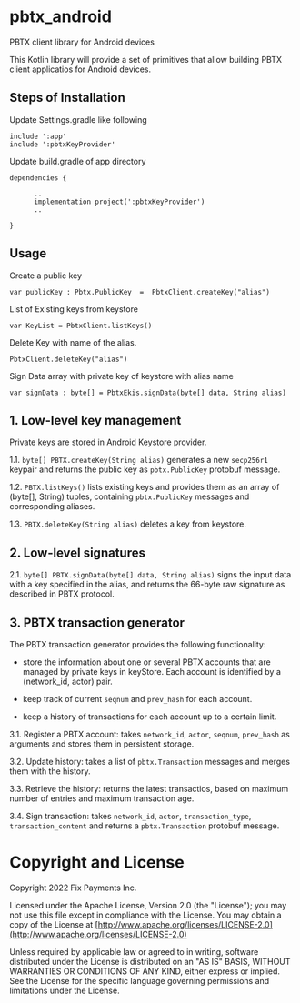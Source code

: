 # pbtx_android
PBTX client library for Android devices

This Kotlin library will provide a set of primitives that allow building PBTX client applicatios for Android devices.

## Steps of Installation

Update Settings.gradle like following

```
include ':app' 
include ':pbtxKeyProvider'
```

Update build.gradle of app directory

```
dependencies {

      ..     
      implementation project(':pbtxKeyProvider')
      ..
      
}

```

## Usage

Create a public key 

``
var publicKey : Pbtx.PublicKey  =  PbtxClient.createKey("alias")
``


List of Existing keys from keystore

``
var KeyList = PbtxClient.listKeys()
``

Delete Key with name of the alias.

``
PbtxClient.deleteKey("alias")
``

Sign Data array with private key of keystore with alias name

``
var signData : byte[] = PbtxEkis.signData(byte[] data, String alias)
``

## 1. Low-level key management

Private keys are stored in Android Keystore provider. 

1.1. `byte[] PBTX.createKey(String alias)` generates a new `secp256r1` keypair and returns the public key as `pbtx.PublicKey` protobuf message.

1.2. `PBTX.listKeys()` lists existing keys and provides them as an array of (byte[], String) tuples, containing `pbtx.PublicKey` messages and corresponding aliases.

1.3. `PBTX.deleteKey(String alias)` deletes a key from keystore.

## 2. Low-level signatures

2.1. `byte[] PBTX.signData(byte[] data, String alias)` signs the input data with a key specified in the alias, and returns the 66-byte raw signature as described in PBTX protocol.

## 3. PBTX transaction generator

The PBTX transaction generator provides the following functionality:

* store the information about one or several PBTX accounts that are managed by private keys in keyStore. Each account is identified by a (network_id, actor) pair.

* keep track of current `seqnum` and `prev_hash` for each account.

* keep a history of transactions for each account up to a certain limit.


3.1. Register a PBTX account: takes `network_id`, `actor`, `seqnum`, `prev_hash` as arguments and stores them in persistent storage.

3.2. Update history: takes a list of `pbtx.Transaction` messages and merges them with the history.

3.3. Retrieve the history: returns the latest transactios, based on maximum number of entries and maximum transaction age.

3.4. Sign transaction: takes `network_id`, `actor`, `transaction_type`, `transaction_content` and returns a `pbtx.Transaction` protobuf message.



Copyright and License
=====================

Copyright 2022 Fix Payments Inc.

Licensed under the Apache License, Version 2.0 (the "License"); you
may not use this file except in compliance with the License.  You may
obtain a copy of the License at
[http://www.apache.org/licenses/LICENSE-2.0](http://www.apache.org/licenses/LICENSE-2.0)

Unless required by applicable law or agreed to in writing, software
distributed under the License is distributed on an "AS IS" BASIS,
WITHOUT WARRANTIES OR CONDITIONS OF ANY KIND, either express or
implied.  See the License for the specific language governing
permissions and limitations under the License.

